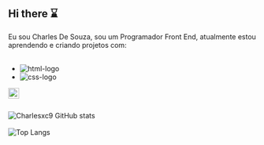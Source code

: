 ## Hi there :hourglass:

Eu sou Charles De Souza, sou um Programador Front End, atualmente estou aprendendo e criando projetos com:
<br>
<br>

- <img src="https://img.shields.io/badge/HTML5-E34F26?style=for-the-badge&logo=html5&logoColor=white" alt="html-logo"/>

- <img src="https://img.shields.io/badge/CSS3-1572B6?style=for-the-badge&logo=css3&logoColor=white" alt="css-logo"/>

<a href="https://www.linkedin.com/in/charles-de-souza-63888b2a2/">
<img align="left" alt="Linkedin" width="22px" src="https://cdn.jsdelivr.net/npm/simple-icons@v3/icons/linkedin.svg" />
<a/>
<br>
<br>
  
![Charlesxc9 GitHub stats](https://github-readme-stats.vercel.app/api?username=Charlesxc9&show_icons=true&theme=transparent)
<br>
<br>
![Top Langs](https://github-readme-stats.vercel.app/api/top-langs/?username=Charlesxc9&size_weight=0.5&count_weight=0.5)
